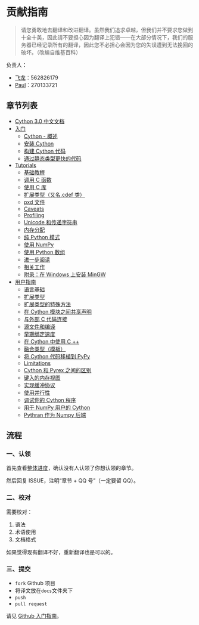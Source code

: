# 贡献指南

> 请您勇敢地去翻译和改进翻译。虽然我们追求卓越，但我们并不要求您做到十全十美，因此请不要担心因为翻译上犯错——在大部分情况下，我们的服务器已经记录所有的翻译，因此您不必担心会因为您的失误遭到无法挽回的破坏。（改编自维基百科）

负责人：

+   [飞龙](https://github.com/wizardforcel)：562826179
+   [Paul](https://github.com/runzhi214)：270133721

## 章节列表

+   [Cython 3.0 中文文档](README.md)
+   [入门](docs/2.md)
    +   [Cython - 概述](docs/3.md)
    +   [安装 Cython](docs/4.md)
    +   [构建 Cython 代码](docs/5.md)
    +   [通过静态类型更快的代码](docs/6.md)
+   [Tutorials](docs/7.md)
    +   [基础教程](docs/8.md)
    +   [调用 C 函数](docs/9.md)
    +   [使用 C 库](docs/10.md)
    +   [扩展类型（又名.cdef 类）](docs/11.md)
    +   [pxd 文件](docs/12.md)
    +   [Caveats](docs/13.md)
    +   [Profiling](docs/14.md)
    +   [Unicode 和传递字符串](docs/15.md)
    +   [内存分配](docs/16.md)
    +   [纯 Python 模式](docs/17.md)
    +   [使用 NumPy](docs/18.md)
    +   [使用 Python 数组](docs/19.md)
    +   [进一步阅读](docs/20.md)
    +   [相关工作](docs/21.md)
    +   [附录：在 Windows 上安装 MinGW](docs/22.md)
+   [用户指南](docs/23.md)
    +   [语言基础](docs/24.md)
    +   [扩展类型](docs/25.md)
    +   [扩展类型的特殊方法](docs/26.md)
    +   [在 Cython 模块之间共享声明](docs/27.md)
    +   [与外部 C 代码连接](docs/28.md)
    +   [源文件和编译](docs/29.md)
    +   [早期绑定速度](docs/30.md)
    +   [在 Cython 中使用 C ++](docs/31.md)
    +   [融合类型（模板）](docs/32.md)
    +   [将 Cython 代码移植到 PyPy](docs/33.md)
    +   [Limitations](docs/34.md)
    +   [Cython 和 Pyrex 之间的区别](docs/35.md)
    +   [键入的内存视图](docs/36.md)
    +   [实现缓冲协议](docs/37.md)
    +   [使用并行性](docs/38.md)
    +   [调试你的 Cython 程序](docs/39.md)
    +   [用于 NumPy 用户的 Cython](docs/40.md)
    +   [Pythran 作为 Numpy 后端](docs/41.md)

## 流程

### 一、认领

首先查看[整体进度](https://github.com/apachecn/cython-doc-zh/issues/1)，确认没有人认领了你想认领的章节。
 
然后回复 ISSUE，注明“章节 + QQ 号”（一定要留 QQ）。

### 二、校对

需要校对：

1.  语法
2.  术语使用
3.  文档格式

如果觉得现有翻译不好，重新翻译也是可以的。

### 三、提交

+   `fork` Github 项目
+   将译文放在`docs`文件夹下
+   `push`
+   `pull request`

请见 [Github 入门指南](https://interview.apachecn.org/GitHub/)。
